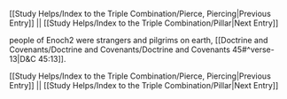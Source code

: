 [[Study Helps/Index to the Triple Combination/Pierce, Piercing|Previous Entry]]  ||  [[Study Helps/Index to the Triple Combination/Pillar|Next Entry]]

 people of Enoch2 were strangers and pilgrims on earth, [[Doctrine and Covenants/Doctrine and Covenants/Doctrine and Covenants 45#^verse-13|D&C 45:13]].

[[Study Helps/Index to the Triple Combination/Pierce, Piercing|Previous Entry]]  ||  [[Study Helps/Index to the Triple Combination/Pillar|Next Entry]]